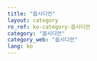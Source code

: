 ```yaml
---
title: "옵시디언"
layout: category
ro_ref: ko-category-옵시디언
category: "옵시디언"
category_web: "옵시디언"
lang: ko
---
```

